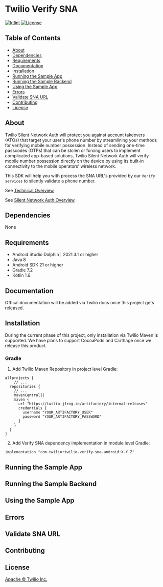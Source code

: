# Twilio Verify SNA

[![ktlint](https://img.shields.io/badge/code%20style-%E2%9D%A4-FF4081.svg)](https://ktlint.github.io/)
[![License](https://img.shields.io/badge/License-Apache%202-blue.svg?logo=law)](https://github.com/twilio/twilio-verify-sna-android/blob/main/LICENSE)

## Table of Contents
- [About](#About)
- [Dependencies](#Dependencies)
- [Requirements](#Requirements)
- [Documentation](#Documentation)
- [Installation](#Installation)
- [Running the Sample App](#SampleApp)
- [Running the Sample Backend](#SampleBackend)
- [Using the Sample App](#UsingSampleApp)
- [Errors](#Errors)
- [Validate SNA URL](#ValidateSNAURL)
- [Contributing](#Contributing)
- [License](#License)

<a name='About'></a>
## About
Twilio Silent Network Auth will protect you against account takeovers (ATOs) that target your user's phone number by streamlining your methods for verifying mobile number possession. Instead of sending one-time passcodes (OTPs) that can be stolen or forcing users to implement complicated app-based solutions, Twilio Silent Network Auth will verify mobile number possession directly on the device by using its built-in connectivity to the mobile operators’ wireless network.

This SDK will help you with process the SNA URL's provided by our `Verify services` to silently validate a phone number.

See <a href="https://www.twilio.com/docs/verify/sna/tech-overview">Technical Overview</a>

See <a href="https://www.twilio.com/docs/verify/sna">Silent Network Auth Overview</a>

<a name='Dependencies'></a>
## Dependencies
None

<a name='Requirements'></a>
## Requirements
* Android Studio Dolphin | 2021.3.1 or higher
* Java 8
* Android SDK 21 or higher
* Gradle 7.2
* Kotlin 1.6

<a name='Documentation'></a>
## Documentation
Offical documentation will be added via Twilio docs once this project gets released.

<a name='Installation'></a>
## Installation
During the current phase of this project, only installation via Twilio Maven is supported. We have plans to support CocoaPods and Carthage once we release this product.

### Gradle
1. Add Twilio Maven Repository in project level Gradle:
```
allprojects {
    // ...
  repositories {
    // ...
    mavenCentral()
    maven {
      url "https://twilio.jfrog.io/artifactory/internal-releases"
      credentials {
        username "YOUR_ARTIFACTORY_USER"
        password "YOUR_ARTIFACTORY_PASSWORD"
      }
    }
  }
}
```

2. Add Verify SNA dependency implementation in module level Gradle:
```
implementation "com.twilio:twilio-verify-sna-android:X.Y.Z"
```

<a name='SampleApp'></a>
## Running the Sample App

<a name='SampleBackend'></a>
## Running the Sample Backend

<a name='UsingSampleApp'></a>
## Using the Sample App

<a name='Errors'></a>
## Errors

<a name='ValidateSNAURL'></a>
## Validate SNA URL

<a name='Contributing'></a>
## Contributing

<a name='License'></a>
## License
[Apache © Twilio Inc.](./LICENSE)
